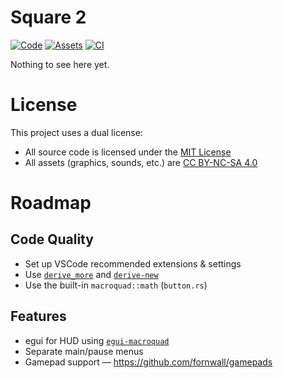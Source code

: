 # Square 2

<!-- Badges -->

[![Code][MIT-badge]][MIT]
[![Assets][CC-badge]][CC]
[![CI][CI-badge]][CI]

<!-- Project Description -->

Nothing to see here yet.

# License

This project uses a dual license:

- All source code is licensed under the [MIT License](LICENSE)
- All assets (graphics, sounds, etc.) are [CC BY-NC-SA 4.0](LICENSE-ASSETS)

# Roadmap

## Code Quality

- Set up VSCode recommended extensions & settings
- Use [`derive_more`](https://lib.rs/derive_more) and [`derive-new`](https://lib.rs/derive-new)
- Use the built-in `macroquad::math` (`button.rs`)

## Features

- egui for HUD using [`egui-macroquad`](https://lib.rs/crates/egui-macroquad)
- Separate main/pause menus
- Gamepad support — https://github.com/fornwall/gamepads

<!-- Links -->

[CI]: https://github.com/taep96/square-2/actions
[MIT]: LICENSE
[CC]: LICENSE-ASSETS

<!-- Badges -->

[CI-badge]: https://github.com/taep96/square-2/actions/workflows/ci.yml/badge.svg
[MIT-badge]: https://img.shields.io/badge/code-MIT-green.svg
[CC-badge]: https://img.shields.io/badge/assets-CC%20BY--NC--SA%204.0-lightgray.svg
